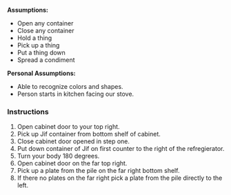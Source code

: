 **Assumptions:**  
* Open any container  
* Close any container  
* Hold a thing  
* Pick up a thing  
* Put a thing down  
* Spread a condiment  

**Personal Assumptions:**  
* Able to recognize colors and shapes.  
* Person starts in kitchen facing our stove.  

### Instructions  
1. Open cabinet door to your top right.  
2. Pick up Jif container from bottom shelf of cabinet.  
3. Close cabinet door opened in step one.  
4. Put down container of Jif on first counter to the right of the refregierator.  
5. Turn your body 180 degrees.  
6. Open cabinet door on the far top right.  
7. Pick up a plate from the pile on the far right bottom shelf.  
8. If there no plates on the far right pick a plate from the pile directly to the left.  
